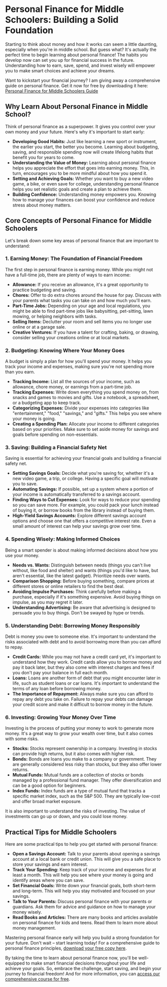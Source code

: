 # Personal Finance for Middle Schoolers: Building a Solid Foundation

Starting to think about money and how it works can seem a little daunting, especially when you're in middle school. But guess what? It's actually the perfect time to begin learning about personal finance!  The habits you develop now can set you up for financial success in the future. Understanding how to earn, save, spend, and invest wisely will empower you to make smart choices and achieve your dreams.

Want to kickstart your financial journey? I am giving away a comprehensive guide on personal finance. Get it now for free by downloading it here: [Personal Finance for Middle Schoolers Guide](https://udemywork.com/personal-finance-for-middle-schoolers)

## Why Learn About Personal Finance in Middle School?

Think of personal finance as a superpower. It gives you control over your own money and your future. Here's why it's important to start early:

*   **Developing Good Habits:** Just like learning a new sport or instrument, the earlier you start, the better you become. Learning about budgeting, saving, and responsible spending now will create lifelong habits that benefit you for years to come.
*   **Understanding the Value of Money:** Learning about personal finance helps you appreciate the effort that goes into earning money. This, in turn, encourages you to be more mindful about how you spend it.
*   **Setting and Achieving Goals:** Whether you want to buy a new video game, a bike, or even save for college, understanding personal finance helps you set realistic goals and create a plan to achieve them.
*   **Building Confidence:**  Understanding money empowers you.  Knowing how to manage your finances can boost your confidence and reduce stress about money matters.

## Core Concepts of Personal Finance for Middle Schoolers

Let's break down some key areas of personal finance that are important to understand:

### 1. Earning Money: The Foundation of Financial Freedom

The first step in personal finance is earning money. While you might not have a full-time job, there are plenty of ways to earn income:

*   **Allowance:**  If you receive an allowance, it's a great opportunity to practice budgeting and saving.
*   **Chores:**  Offer to do extra chores around the house for pay. Discuss with your parents what tasks you can take on and how much you'll earn.
*   **Part-Time Jobs:** Depending on your age and local regulations, you might be able to find part-time jobs like babysitting, pet-sitting, lawn mowing, or helping neighbors with tasks.
*   **Selling Items:**  Declutter your room and sell items you no longer use online or at a garage sale.
*   **Creative Ventures:**  If you have a talent for crafting, baking, or drawing, consider selling your creations online or at local markets.

### 2. Budgeting: Knowing Where Your Money Goes

A budget is simply a plan for how you'll spend your money. It helps you track your income and expenses, making sure you're not spending more than you earn.

*   **Tracking Income:**  List all the sources of your income, such as allowance, chore money, or earnings from a part-time job.
*   **Tracking Expenses:**  Write down everything you spend money on, from snacks and games to movies and gifts.  Use a notebook, a spreadsheet, or a budgeting app to keep track.
*   **Categorizing Expenses:**  Divide your expenses into categories like "entertainment," "food," "savings," and "gifts." This helps you see where your money is going.
*   **Creating a Spending Plan:**  Allocate your income to different categories based on your priorities.  Make sure to set aside money for savings and goals before spending on non-essentials.

### 3. Saving: Building a Financial Safety Net

Saving is essential for achieving your financial goals and building a financial safety net.

*   **Setting Savings Goals:**  Decide what you're saving for, whether it's a new video game, a trip, or college. Having a specific goal will motivate you to save.
*   **Automating Savings:**  If possible, set up a system where a portion of your income is automatically transferred to a savings account.
*   **Finding Ways to Cut Expenses:**  Look for ways to reduce your spending so you can save more.  For example, you could pack your lunch instead of buying it, or borrow books from the library instead of buying them.
*   **High-Yield Savings Accounts:** Explore different savings account options and choose one that offers a competitive interest rate. Even a small amount of interest can help your savings grow over time.

### 4. Spending Wisely: Making Informed Choices

Being a smart spender is about making informed decisions about how you use your money.

*   **Needs vs. Wants:**  Distinguish between needs (things you can't live without, like food and shelter) and wants (things you'd like to have, but aren't essential, like the latest gadget).  Prioritize needs over wants.
*   **Comparison Shopping:**  Before buying something, compare prices at different stores or online retailers to find the best deal.
*   **Avoiding Impulse Purchases:**  Think carefully before making a purchase, especially if it's something expensive.  Avoid buying things on impulse, as you may regret it later.
*   **Understanding Advertising:**  Be aware that advertising is designed to persuade you to buy things. Don't be swayed by hype or trends.

### 5. Understanding Debt: Borrowing Money Responsibly

Debt is money you owe to someone else. It's important to understand the risks associated with debt and to avoid borrowing more than you can afford to repay.

*   **Credit Cards:**  While you may not have a credit card yet, it's important to understand how they work. Credit cards allow you to borrow money and pay it back later, but they also come with interest charges and fees if you don't pay your balance in full each month.
*   **Loans:**  Loans are another form of debt that you might encounter later in life, such as student loans or car loans. It's important to understand the terms of any loan before borrowing money.
*   **The Importance of Repayment:**  Always make sure you can afford to repay any debt you take on. Failure to repay your debts can damage your credit score and make it difficult to borrow money in the future.

### 6. Investing: Growing Your Money Over Time

Investing is the process of putting your money to work to generate more money. It's a great way to grow your wealth over time, but it also comes with some risks.

*   **Stocks:**  Stocks represent ownership in a company.  Investing in stocks can provide high returns, but it also comes with higher risk.
*   **Bonds:**  Bonds are loans you make to a company or government. They are generally considered less risky than stocks, but they also offer lower returns.
*   **Mutual Funds:**  Mutual funds are a collection of stocks or bonds managed by a professional fund manager. They offer diversification and can be a good option for beginners.
*   **Index Funds:**  Index funds are a type of mutual fund that tracks a specific market index, such as the S&P 500. They are typically low-cost and offer broad market exposure.

It is also important to understand the risks of investing.  The value of investments can go up or down, and you could lose money.

## Practical Tips for Middle Schoolers

Here are some practical tips to help you get started with personal finance:

*   **Open a Savings Account:**  Talk to your parents about opening a savings account at a local bank or credit union. This will give you a safe place to store your savings and earn interest.
*   **Track Your Spending:**  Keep track of your income and expenses for at least a month. This will help you see where your money is going and identify areas where you can save.
*   **Set Financial Goals:**  Write down your financial goals, both short-term and long-term. This will help you stay motivated and focused on your savings.
*   **Talk to Your Parents:**  Discuss personal finance with your parents or guardians. Ask them for advice and guidance on how to manage your money wisely.
*   **Read Books and Articles:**  There are many books and articles available on personal finance for kids and teens.  Read them to learn more about money management.

Mastering personal finance early will help you build a strong foundation for your future. Don't wait – start learning today! For a comprehensive guide to personal finance principles, [download your free copy here](https://udemywork.com/personal-finance-for-middle-schoolers).

By taking the time to learn about personal finance now, you'll be well-equipped to make smart financial decisions throughout your life and achieve your goals. So, embrace the challenge, start saving, and begin your journey to financial freedom! And for more information, you can [access our comprehensive course for free](https://udemywork.com/personal-finance-for-middle-schoolers).
